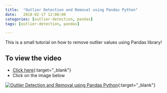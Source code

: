 ```yaml
---
title:  "Outlier Detection and Removal using Pandas Python"
date:   2018-02-17 12:00:00
categories: [outlier-detection, pandas]
tags: [outlier-detection, pandas]

---
```


This is a small tutorial on how to remove outlier values using Pandas library!

## To view the video
* [Click here](https://youtu.be/2Qrost474lQ){:target="_blank"}
* Click on the image below

[![Outlier Detection and Removal using Pandas Python](http://img.youtube.com/vi/2Qrost474lQ/0.jpg)](http://www.youtube.com/watch?v=2Qrost474lQ){:target="_blank"}